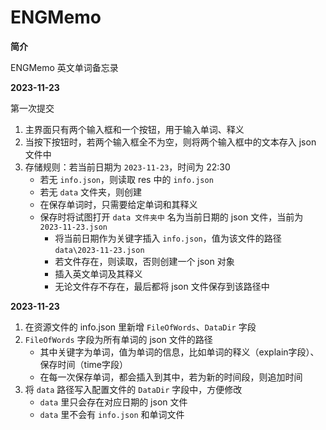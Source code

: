 # ENGMemo

**简介**

ENGMemo 英文单词备忘录

**2023-11-23**

第一次提交
1. 主界面只有两个输入框和一个按钮，用于输入单词、释义
2. 当按下按钮时，若两个输入框全不为空，则将两个输入框中的文本存入 json 文件中
3. 存储规则：若当前日期为 `2023-11-23`，时间为 22:30
    * 若无 `info.json`，则读取 res 中的 `info.json`
    * 若无 `data` 文件夹，则创建
    * 在保存单词时，只需要给定单词和其释义
    * 保存时将试图打开 `data 文件夹中` 名为当前日期的 json 文件，当前为 `2023-11-23.json`
        * 将当前日期作为关键字插入 `info.json`，值为该文件的路径 `data\2023-11-23.json`
        * 若文件存在，则读取，否则创建一个 json 对象
        * 插入英文单词及其释义
        * 无论文件存不存在，最后都将 json 文件保存到该路径中

**2023-11-23**
1. 在资源文件的 info.json 里新增 `FileOfWords`、`DataDir` 字段
2. `FileOfWords` 字段为所有单词的 json 文件的路径
    * 其中关键字为单词，值为单词的信息，比如单词的释义（explain字段）、保存时间（time字段）
    * 在每一次保存单词，都会插入到其中，若为新的时间段，则追加时间
3. 将 `data` 路径写入配置文件的 `DataDir` 字段中，方便修改
    * `data` 里只会存在对应日期的 json 文件
    * `data` 里不会有 `info.json` 和单词文件